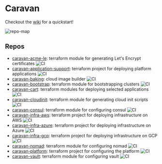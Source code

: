 # Caravan

Checkout the [wiki](https://github.com/bitrockteam/caravan/wiki) for a quickstart!

![repo-map](https://lucid.app/publicSegments/view/d864e9a0-b966-4a53-be66-1f715fef28c2/image.png)

## Repos

- [caravan-acme-le](https://github.com/bitrockteam/caravan-acme-le): terraform module for generating Let's Encrypt certificates ![CI](https://github.com/bitrockteam/caravan-acme-le/actions/workflows/terraform.yml/badge.svg)
- [caravan-application-support](https://github.com/bitrockteam/caravan-application-support): terraform project for deploying platform applications ![CI](https://github.com/bitrockteam/caravan-application-support/actions/workflows/terraform.yml/badge.svg)
- [caravan-baking](https://github.com/bitrockteam/caravan-baking): cloud image builder ![CI](https://github.com/bitrockteam/caravan-baking/actions/workflows/terraform.yml/badge.svg)
- [caravan-bootstrap](https://github.com/bitrockteam/caravan-bootstrap): terraform module for bootstrapping clusters ![CI](https://github.com/bitrockteam/caravan-bootstrap/actions/workflows/terraform.yml/badge.svg)
- [caravan-cart](https://github.com/bitrockteam/caravan-cart): terraform modules for deploying selected applications ![CI](https://github.com/bitrockteam/caravan-cart/actions/workflows/terraform.yml/badge.svg)
- [caravan-cloudinit](https://github.com/bitrockteam/caravan-cloudinit): terraform module for generating cloud init scripts ![CI](https://github.com/bitrockteam/caravan-cloudinit/actions/workflows/terraform.yml/badge.svg)
- [caravan-consul](https://github.com/bitrockteam/caravan-consul): terraform module for configuring consul ![CI](https://github.com/bitrockteam/caravan-consul/actions/workflows/terraform.yml/badge.svg)
- [caravan-infra-aws](https://github.com/bitrockteam/caravan-infra-aws): terraform project for deploying infrastructure on AWS ![CI](https://github.com/bitrockteam/caravan-infra-aws/actions/workflows/terraform.yml/badge.svg)
- [caravan-infra-azure](https://github.com/bitrockteam/caravan-infra-azure): terraform project for deploying infrastructure on Azure ![CI](https://github.com/bitrockteam/caravan-infra-azure/actions/workflows/terraform.yml/badge.svg)
- [caravan-infra-gcp](https://github.com/bitrockteam/caravan-infra-gcp): terraform project for deploying infrastructure on GCP ![CI](https://github.com/bitrockteam/caravan-infra-gcp/actions/workflows/terraform.yml/badge.svg)
- [caravan-nomad](https://github.com/bitrockteam/caravan-nomad): terraform module for configuring nomad ![CI](https://github.com/bitrockteam/caravan-nomad/actions/workflows/terraform.yml/badge.svg)
- [caravan-platform](https://github.com/bitrockteam/caravan-platform): terraform project for configuring the platform ![CI](https://github.com/bitrockteam/caravan-platform/actions/workflows/terraform.yml/badge.svg)
- [caravan-vault](https://github.com/bitrockteam/caravan-vault): terraform module for configuring vault ![CI](https://github.com/bitrockteam/caravan-vault/actions/workflows/terraform.yml/badge.svg)
<!-- - [caravan-workload](https://github.com/bitrockteam/caravan-workload): terraform project with sample workloads ![CI](https://github.com/bitrockteam/caravan-workload/actions/workflows/terraform.yml/badge.svg) -->
<!-- - [caravan-admin-azure](https://github.com/bitrockteam/caravan-admin-azure): terraform project for mananing Azure shared resources ![CI](https://github.com/bitrockteam/caravan-admin-azure/actions/workflows/terraform.yml/badge.svg)
- [caravan-admin-gcp](https://github.com/bitrockteam/caravan-admin-gcp):  terraform project for mananing GCP shared resources ![CI](https://github.com/bitrockteam/caravan-admin-gcp/actions/workflows/terraform.yml/badge.svg)-->

